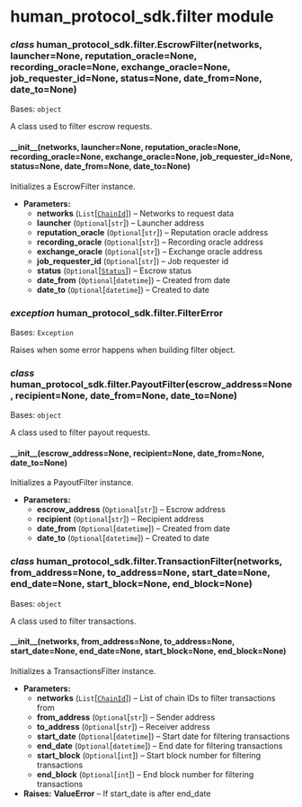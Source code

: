 # human_protocol_sdk.filter module

### *class* human_protocol_sdk.filter.EscrowFilter(networks, launcher=None, reputation_oracle=None, recording_oracle=None, exchange_oracle=None, job_requester_id=None, status=None, date_from=None, date_to=None)

Bases: `object`

A class used to filter escrow requests.

#### \_\_init_\_(networks, launcher=None, reputation_oracle=None, recording_oracle=None, exchange_oracle=None, job_requester_id=None, status=None, date_from=None, date_to=None)

Initializes a EscrowFilter instance.

* **Parameters:**
  * **networks** (`List`[[`ChainId`](human_protocol_sdk.constants.md#human_protocol_sdk.constants.ChainId)]) – Networks to request data
  * **launcher** (`Optional`[`str`]) – Launcher address
  * **reputation_oracle** (`Optional`[`str`]) – Reputation oracle address
  * **recording_oracle** (`Optional`[`str`]) – Recording oracle address
  * **exchange_oracle** (`Optional`[`str`]) – Exchange oracle address
  * **job_requester_id** (`Optional`[`str`]) – Job requester id
  * **status** (`Optional`[[`Status`](human_protocol_sdk.constants.md#human_protocol_sdk.constants.Status)]) – Escrow status
  * **date_from** (`Optional`[`datetime`]) – Created from date
  * **date_to** (`Optional`[`datetime`]) – Created to date

### *exception* human_protocol_sdk.filter.FilterError

Bases: `Exception`

Raises when some error happens when building filter object.

### *class* human_protocol_sdk.filter.PayoutFilter(escrow_address=None, recipient=None, date_from=None, date_to=None)

Bases: `object`

A class used to filter payout requests.

#### \_\_init_\_(escrow_address=None, recipient=None, date_from=None, date_to=None)

Initializes a PayoutFilter instance.

* **Parameters:**
  * **escrow_address** (`Optional`[`str`]) – Escrow address
  * **recipient** (`Optional`[`str`]) – Recipient address
  * **date_from** (`Optional`[`datetime`]) – Created from date
  * **date_to** (`Optional`[`datetime`]) – Created to date

### *class* human_protocol_sdk.filter.TransactionFilter(networks, from_address=None, to_address=None, start_date=None, end_date=None, start_block=None, end_block=None)

Bases: `object`

A class used to filter transactions.

#### \_\_init_\_(networks, from_address=None, to_address=None, start_date=None, end_date=None, start_block=None, end_block=None)

Initializes a TransactionsFilter instance.

* **Parameters:**
  * **networks** (`List`[[`ChainId`](human_protocol_sdk.constants.md#human_protocol_sdk.constants.ChainId)]) – List of chain IDs to filter transactions from
  * **from_address** (`Optional`[`str`]) – Sender address
  * **to_address** (`Optional`[`str`]) – Receiver address
  * **start_date** (`Optional`[`datetime`]) – Start date for filtering transactions
  * **end_date** (`Optional`[`datetime`]) – End date for filtering transactions
  * **start_block** (`Optional`[`int`]) – Start block number for filtering transactions
  * **end_block** (`Optional`[`int`]) – End block number for filtering transactions
* **Raises:**
  **ValueError** – If start_date is after end_date
